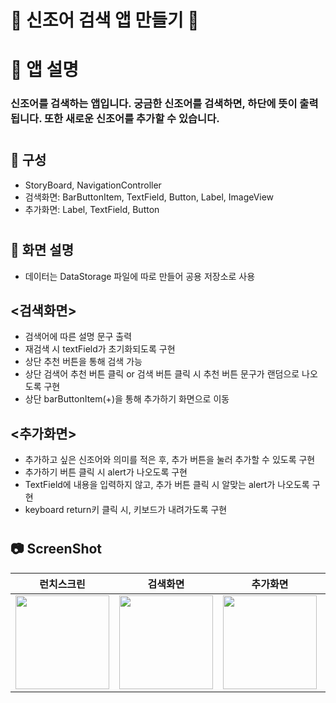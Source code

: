 # 🔎 신조어 검색 앱 만들기 🔎
#
# 📌 앱 설명
### 신조어를 검색하는 앱입니다. 궁금한 신조어를 검색하면, 하단에 뜻이 출력됩니다. 또한 새로운 신조어를 추가할 수 있습니다.
#
## 📌 구성
- StoryBoard, NavigationController
- 검색화면: BarButtonItem, TextField, Button, Label, ImageView
- 추가화면: Label, TextField, Button
#
## 📌 화면 설명
- 데이터는 DataStorage 파일에 따로 만들어 공용 저장소로 사용
## <검색화면>
- 검색어에 따른 설명 문구 출력
- 재검색 시 textField가 초기화되도록 구현
- 상단 추천 버튼을 통해 검색 가능
- 상단 검색어 추천 버튼 클릭 or 검색 버튼 클릭 시 추천 버튼 문구가 랜덤으로 나오도록 구현
- 상단 barButtonItem(+)을 통해 추가하기 화면으로 이동
## <추가화면>
- 추가하고 싶은 신조어와 의미를 적은 후, 추가 버튼을 눌러 추가할 수 있도록 구현
- 추가하기 버튼 클릭 시 alert가 나오도록 구현
- TextField에 내용을 입력하지 않고, 추가 버튼 클릭 시 알맞는 alert가 나오도록 구현
- keyboard return키 클릭 시, 키보드가 내려가도록 구현
#
## 📷 ScreenShot
|런치스크린|검색화면|추가화면|영상|
|:-:|:-:|:-:|:-:|
|<img src="https://github.com/yeggrrr/SearchNewWordApp/assets/161591832/123bca1b-6198-49e0-a0dc-1b766e220754" width="150"/>|<img src="https://github.com/yeggrrr/SearchNewWordApp/assets/161591832/c08fb20d-f922-4c46-b2c8-3685988dfceb" width="150"/>|<img src="https://github.com/yeggrrr/SearchNewWordApp/assets/161591832/ef47681a-26ed-4a83-b0ec-59e2f8e38880" width="150"/>|<img src="https://github.com/yeggrrr/SearchNewWordApp/assets/161591832/2679091f-5e39-4733-a787-9c40b1e0df8b" width="150"/>|


